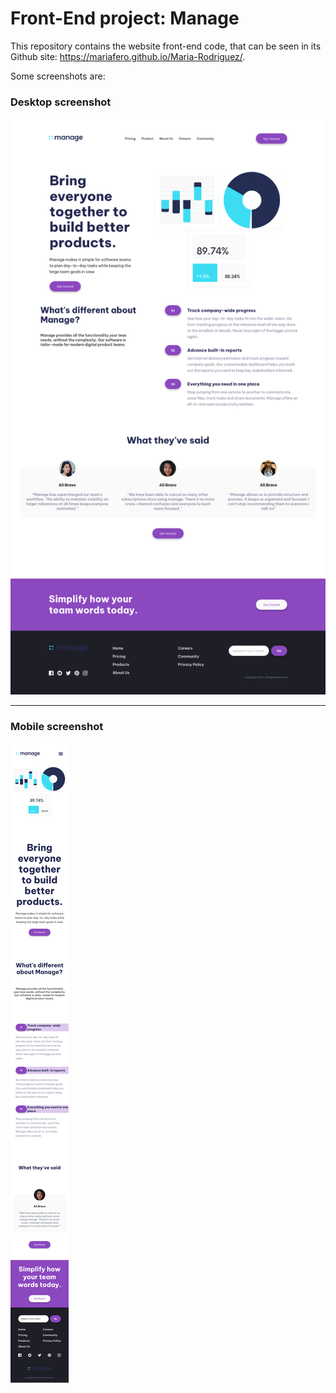 # Front-End project: Manage

This repository contains the website front-end code, that can be seen in its Github site: https://mariafero.github.io/Maria-Rodriguez/.

Some screenshots are:

### Desktop screenshot
![desktop screenshot](./screenshots/desktop.png)

---

### Mobile screenshot
![mobile screenshot](./screenshots/mobile.png)
